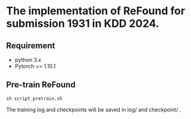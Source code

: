 # The implementation of ReFound for submission 1931 in KDD 2024.

## Requirement
- python 3.x
- Pytorch == 1.10.1


## Pre-train ReFound
```
sh script_pretrain.sh
```
The training log and checkpoints will be saved in log/ and checkpoint/ .
